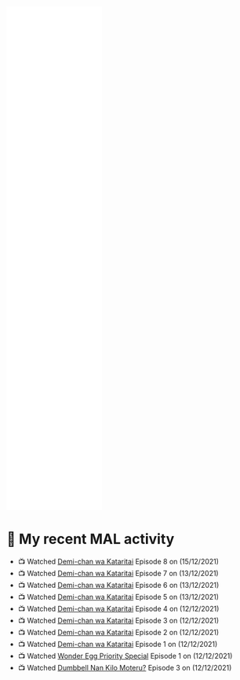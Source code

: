 ![Metrics](https://github.com/noxan-dev/noxan-dev/blob/main/github-metrics.svg)

# 🌸 My recent MAL activity

<!-- MAL_ACTIVITY:start -->

- 📺 Watched [Demi-chan wa Kataritai](https://myanimelist.net/anime/33988) Episode 8 on (15/12/2021)
- 📺 Watched [Demi-chan wa Kataritai](https://myanimelist.net/anime/33988) Episode 7 on (13/12/2021)
- 📺 Watched [Demi-chan wa Kataritai](https://myanimelist.net/anime/33988) Episode 6 on (13/12/2021)
- 📺 Watched [Demi-chan wa Kataritai](https://myanimelist.net/anime/33988) Episode 5 on (13/12/2021)
- 📺 Watched [Demi-chan wa Kataritai](https://myanimelist.net/anime/33988) Episode 4 on (12/12/2021)
- 📺 Watched [Demi-chan wa Kataritai](https://myanimelist.net/anime/33988) Episode 3 on (12/12/2021)
- 📺 Watched [Demi-chan wa Kataritai](https://myanimelist.net/anime/33988) Episode 2 on (12/12/2021)
- 📺 Watched [Demi-chan wa Kataritai](https://myanimelist.net/anime/33988) Episode 1 on (12/12/2021)
- 📺 Watched [Wonder Egg Priority Special](https://myanimelist.net/anime/48614) Episode 1 on (12/12/2021)
- 📺 Watched [Dumbbell Nan Kilo Moteru?](https://myanimelist.net/anime/39026) Episode 3 on (12/12/2021)

<!-- MAL_ACTIVITY:end -->
